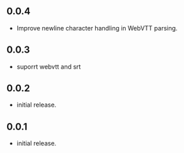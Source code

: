 ## 0.0.4

- Improve newline character handling in WebVTT parsing.

## 0.0.3

- suporrt webvtt and srt

## 0.0.2

- initial release.

## 0.0.1

- initial release.
